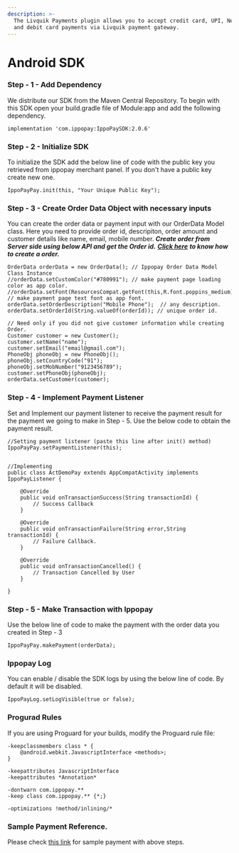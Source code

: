 ```yaml
---
description: >-
  The Livquik Payments plugin allows you to accept credit card, UPI, Netbanking
  and debit card payments via Livquik payment gateway.
---
```


# Android SDK

### Step - 1 - Add Dependency

We distribute our SDK from the Maven Central Repository. To begin with this SDK open your build.gradle file of Module:app and add the following dependency.

```
implementation 'com.ippopay:IppoPaySDK:2.0.6'
```

### Step - 2 - Initialize SDK

To initialize the SDK add the below line of code with the public key you retrieved from ippopay merchant panel. If you don't have a public key create new one.

```
IppoPayPay.init(this, "Your Unique Public Key");
```

### Step - 3 - Create Order Data Object with necessary inputs

You can create the order data or payment input with our OrderData Model class. Here you need to provide order id, descripiton, order amount and customer details like name, email, mobile number. _**Create order from Server side using below API and get the Order id.**_ [_**Click here**_](https://docs.ippopay.com/server-side-integrations/rest-api#create-order) _**to know how to create a order.**_

```
OrderData orderData = new OrderData(); // Ippopay Order Data Model Class Instance
//orderData.setCustomColor("#780991"); // make payment page loading color as app color.
//orderData.setFont(ResourcesCompat.getFont(this,R.font.poppins_medium)); // make payment page text font as app font.
orderData.setOrderDescription("Mobile Phone");  // any description.
orderData.setOrderId(String.valueOf(orderId)); // unique order id.

// Need only if you did not give customer information while creating Order. 
Customer customer = new Customer();
customer.setName("name");
customer.setEmail("email@gmail.com");
PhoneObj phoneObj = new PhoneObj();
phoneObj.setCountryCode("91");
phoneObj.setMobNumber("9123456789");
customer.setPhoneObj(phoneObj);
orderData.setCustomer(customer);
```

### Step - 4 - Implement Payment Listener

Set and Implement our payment listener to receive the payment result for the payment we going to make in Step - 5. Use the below code to obtain the payment result.

```
//Setting payment listener (paste this line after init() method)
IppoPayPay.setPaymentListener(this);


//Implementing
public class ActDemoPay extends AppCompatActivity implements IppoPayListener {

    @Override
    public void onTransactionSuccess(String transactionId) {
        // Success Callback
    }

    @Override
    public void onTransactionFailure(String error,String transactionId) {
        // Failure Callback.
    }

    @Override
    public void onTransactionCancelled() {
        // Transaction Cancelled by User
    }

}
```

### Step - 5 - Make Transaction with Ippopay

Use the below line of code to make the payment with the order data you created in Step - 3

```
IppoPayPay.makePayment(orderData);
```

### Ippopay Log

You can enable / disable the SDK logs by using the below line of code. By default it will be disabled.

```
IppoPayLog.setLogVisible(true or false);
```

### Progurad Rules

If you are using Proguard for your builds, modify the Proguard rule file:

```
-keepclassmembers class * {
    @android.webkit.JavascriptInterface <methods>;
}

-keepattributes JavascriptInterface
-keepattributes *Annotation*

-dontwarn com.ippopay.**
-keep class com.ippopay.** {*;}

-optimizations !method/inlining/*
```

### Sample Payment Reference.

Please check [this link](https://github.com/ippopay/ippopay-android-sdk/blob/master/app/src/main/java/com/ippopay/sample/ActDemoPay.java) for sample payment with above steps.
